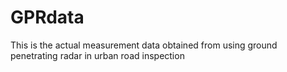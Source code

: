 # GPRdata
This is the actual measurement data obtained from using ground penetrating radar in urban road inspection
